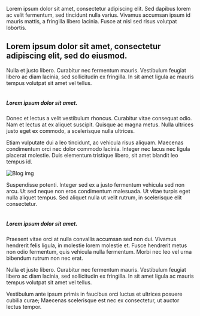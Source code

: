 Lorem ipsum dolor sit amet, consectetur adipiscing elit. Sed dapibus lorem ac velit fermentum, sed tincidunt nulla varius. Vivamus accumsan ipsum id mauris mattis, a fringilla libero lacinia. Fusce at nisl sed risus volutpat lobortis.

## Lorem ipsum dolor sit amet, consectetur adipiscing elit, sed do eiusmod.

Nulla et justo libero. Curabitur nec fermentum mauris. Vestibulum feugiat libero ac diam lacinia, sed sollicitudin ex fringilla. In sit amet ligula ac mauris tempus volutpat sit amet vel tellus.
<br />
<br />

##### Lorem ipsum dolor sit amet.

Donec et lectus a velit vestibulum rhoncus. Curabitur vitae consequat odio. Nam et lectus at ex aliquet suscipit. Quisque ac magna metus. Nulla ultrices justo eget ex commodo, a scelerisque nulla ultrices.

Etiam vulputate dui a leo tincidunt, ac vehicula risus aliquam. Maecenas condimentum orci nec dolor commodo lacinia. Integer nec lacus nec ligula placerat molestie. Duis elementum tristique libero, sit amet blandit leo tempus id.

![Blog img](/images/blog/img-1.jpg)

Suspendisse potenti. Integer sed ex a justo fermentum vehicula sed non arcu. Ut sed neque non eros condimentum malesuada. Ut vitae turpis eget nulla aliquet tempus. Sed aliquet nulla ut velit rutrum, in scelerisque elit consectetur.
<br />
<br />

##### Lorem ipsum dolor sit amet.

Praesent vitae orci at nulla convallis accumsan sed non dui. Vivamus hendrerit felis ligula, in molestie lorem molestie et. Fusce hendrerit metus non odio fermentum, quis vehicula nulla fermentum. Morbi nec leo vel urna bibendum rutrum non nec erat.

Nulla et justo libero. Curabitur nec fermentum mauris. Vestibulum feugiat libero ac diam lacinia, sed sollicitudin ex fringilla. In sit amet ligula ac mauris tempus volutpat sit amet vel tellus.

Vestibulum ante ipsum primis in faucibus orci luctus et ultrices posuere cubilia curae; Maecenas scelerisque est nec ex consectetur, ut auctor lectus tempor.
